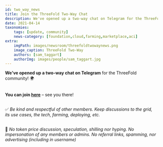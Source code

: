 ```yaml
---
id: two_way_news
title: Join the ThreeFold Two-Way Chat
description: We've opened up a two-way chat on Telegram for the ThreeFold community!
date: 2021-04-14
taxonomies:
    tags: [update, community]
    news-category: [foundation,cloud,farming,marketplace,aci]
extra:
    imgPath: images/newsroom/threefoldtwowaynews.png
    image_caption: ThreeFold Two-Way
    authors: [sam_taggart]
    authorImg: images/people/sam_taggart.jpg
---
```


**We've opened up a two-way chat on Telegram** for the ThreeFold community! 🌍
<br/>
<br/>

**You can join [here](https://t.me/threefold)** – see you there!
<br/>
<br/>

✅ *Be kind and respectful of other members. Keep discussions to the grid, its use cases, the tech, farming, deploying, etc.*
<br/>
<br/>

🚫 *No token price discussion, speculation, shilling nor hyping. No impersonation of any members or admins. No referral links, spamming, nor advertising (including in username)*